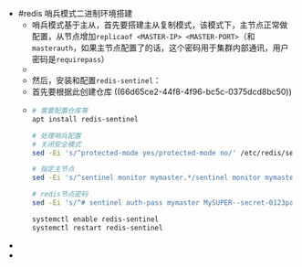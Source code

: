 - #redis 哨兵模式二进制环境搭建
	- 哨兵模式基于主从，首先要搭建主从复制模式，该模式下，主节点正常做配置，从节点增加`replicaof <MASTER-IP> <MASTER-PORT>`（和`masterauth`，如果主节点配置了的话，这个密码用于集群内部通讯，用户密码是`requirepass`）
	-
	- 然后，安装和配置`redis-sentinel`：
	- 首先要根据此创建仓库 ((66d65ce2-44f8-4f96-bc5c-0375dcd8bc50))
	- ```sh
	  # 需要配置仓库等
	  apt install redis-sentinel
	  
	  # 处理哨兵配置
	  # 关闭安全模式
	  sed -Ei 's/^protected-mode yes/protected-mode no/' /etc/redis/sentinel.conf
	  
	  # 指定主节点
	  sed -Ei 's/^sentinel monitor mymaster.*/sentinel monitor mymaster 172.31.129.31 6379 2/' /etc/redis/sentinel.conf
	  
	  # redis节点密码
	  sed -Ei 's/^# sentinel auth-pass mymaster MySUPER--secret-0123passw0rd/sentinel auth-pass mymaster citms2024/' /etc/redis/sentinel.conf
	  
	  systemctl enable redis-sentinel
	  systemctl restart redis-sentinel
	  ```
-
-
